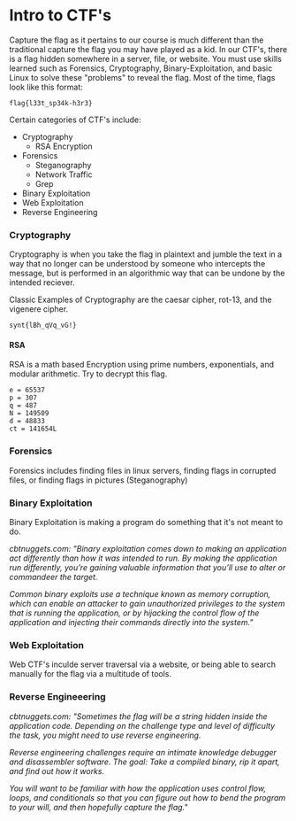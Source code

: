 # Intro to CTF's
Capture the flag as it pertains to our course is much different than the traditional capture the flag you may have played as a kid. In our CTF's, there is a flag hidden somewhere in a server, file, or website. You must use skills learned such as Forensics, Cryptography, Binary-Exploitation, and basic Linux to solve these "problems" to reveal the flag.
Most of the time, flags look like this format:
```
flag{l33t_sp34k-h3r3}
```
Certain categories of CTF's include:
- Cryptography
  - RSA Encryption
- Forensics
  - Steganography
  - Network Traffic
  - Grep
- Binary Exploitation
- Web Exploitation
- Reverse Engineering

### Cryptography
Cryptography is when you take the flag in plaintext and jumble the text in a way that no longer can be understood by someone who intercepts the message, but is performed in an algorithmic way that can be undone by the intended reciever.

Classic Examples of Cryptography are the caesar cipher, rot-13, and the vigenere cipher.
```
synt{lBh_qVq_vG!}
```

#### RSA
RSA is a math based Encryption using prime numbers, exponentials, and modular arithmetic.
Try to decrypt this flag. 

```
e = 65537
p = 307
q = 487
N = 149509
d = 48833
ct = 141654L
```

### Forensics
Forensics includes finding files in linux servers, finding flags in corrupted files, or finding flags in pictures (Steganography)
### Binary Exploitation
Binary Exploitation is making a program do something that it's not meant to do.

*cbtnuggets.com: "Binary exploitation comes down to making an application act differently than how it was intended to run. By making the application run differently, you’re gaining valuable information that you’ll use to alter or commandeer the target.*

*Common binary exploits use a technique known as memory corruption, which can enable an attacker to gain unauthorized privileges to the system that is running the application, or by hijacking the control flow of the application and injecting their commands directly into the system."*

### Web Exploitation
Web CTF's inculde server traversal via a website, or being able to search manually for the flag via a multitude of tools.
### Reverse Engineeering

*cbtnuggets.com: "Sometimes the flag will be a string hidden inside the application code. Depending on the challenge type and level of difficulty the task, you might need to use reverse engineering.*

*Reverse engineering challenges require an intimate knowledge debugger and disassembler software. The goal: Take a compiled binary, rip it apart, and find out how it works.*

*You will want to be familiar with how the application uses control flow, loops, and conditionals so that you can figure out how to bend the program to your will, and then hopefully capture the flag."*



